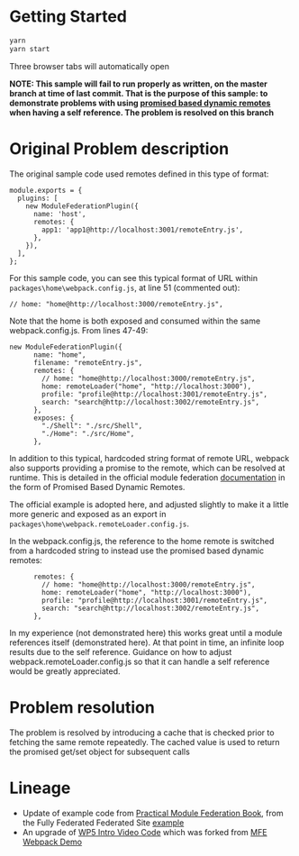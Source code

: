 # Getting Started

```sh
yarn
yarn start
```

Three browser tabs will automatically open

**NOTE: This sample will fail to run properly as written, on the master branch at time of last commit.  That is the purpose of this sample: to demonstrate problems with using [promised based dynamic remotes](https://webpack.js.org/concepts/module-federation/#promise-based-dynamic-remotes) when having a self reference.  The problem is resolved on this branch**

# Original Problem description
The original sample code used remotes defined in this type of format:
```
module.exports = {
  plugins: [
    new ModuleFederationPlugin({
      name: 'host',
      remotes: {
        app1: 'app1@http://localhost:3001/remoteEntry.js',
      },
    }),
  ],
};
```
For this sample code, you can see this typical format of URL within ``packages\home\webpack.config.js``, at line 51 (commented out):
```
// home: "home@http://localhost:3000/remoteEntry.js",
```
Note that the home is both exposed and consumed within the same webpack.config.js.  From lines 47-49:
```
new ModuleFederationPlugin({
      name: "home",
      filename: "remoteEntry.js",
      remotes: {
        // home: "home@http://localhost:3000/remoteEntry.js",
        home: remoteLoader("home", "http://localhost:3000"),
        profile: "profile@http://localhost:3001/remoteEntry.js",
        search: "search@http://localhost:3002/remoteEntry.js",
      },
      exposes: {
        "./Shell": "./src/Shell",
        "./Home": "./src/Home",
      },
```
In addition to this typical, hardcoded string format of remote URL, webpack also supports providing a promise to the remote, which can be resolved at runtime.  This is detailed in the official module federation [documentation](https://webpack.js.org/concepts/module-federation/#promise-based-dynamic-remotes) in the form of Promised Based Dynamic Remotes.

The official example is adopted here, and adjusted slightly to make it a little more generic and exposed as an export in ``packages\home\webpack.remoteLoader.config.js``.

In the webpack.config.js, the reference to the home remote is switched from a hardcoded string to instead use the promised based dynamic remotes:
```
      remotes: {
        // home: "home@http://localhost:3000/remoteEntry.js",
        home: remoteLoader("home", "http://localhost:3000"),
        profile: "profile@http://localhost:3001/remoteEntry.js",
        search: "search@http://localhost:3002/remoteEntry.js",
      },

```
In my experience (not demonstrated here) this works great until a module references itself (demonstrated here).  At that point in time, an infinite loop results due to the self reference.  Guidance on how to adjust webpack.remoteLoader.config.js so that it can handle a self reference would be greatly appreciated.


# Problem resolution
The problem is resolved by introducing a cache that is checked prior to fetching the same remote repeatedly.  The cached value is used to return the promised get/set object for subsequent calls

# Lineage
- Update of example code from [Practical Module Federation Book](https://module-federation.myshopify.com/products/practical-module-federation), from the Fully Federated Federated Site [example](https://github.com/jherr/practical-module-federation-20/tree/main/part3-advanced/full-site-federation)
- An upgrade of [WP5 Intro Video Code](https://github.com/jherr/wp5-intro-video-code) which was forked from [MFE Webpack Demo](https://github.com/mizx/mfe-webpack-demo)
